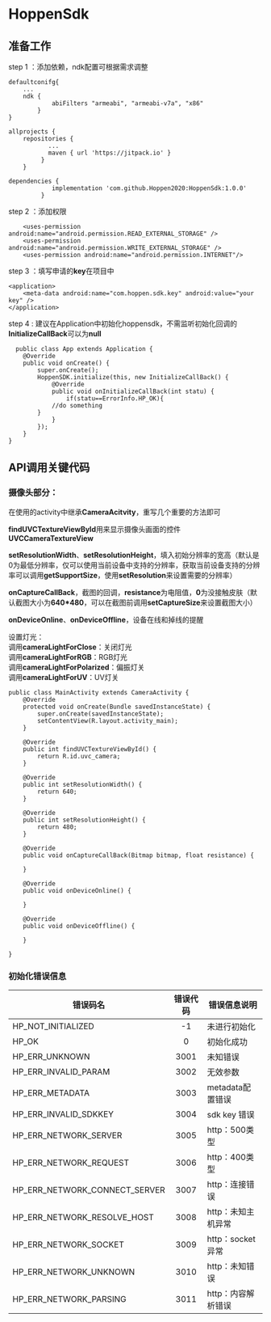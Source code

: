 # HoppenSdk
## 准备工作

step 1 ：添加依赖，ndk配置可根据需求调整
```
defaultconifg{
	...
 	ndk {
            abiFilters "armeabi", "armeabi-v7a", "x86" 
        }
}

```
```
allprojects {
    repositories {
	       ...
	       maven { url 'https://jitpack.io' }
		 }
	}

```
```
dependencies {
            implementation 'com.github.Hoppen2020:HoppenSdk:1.0.0'
	     }
```
step 2 ：添加权限
```
    <uses-permission android:name="android.permission.READ_EXTERNAL_STORAGE" /> 
    <uses-permission android:name="android.permission.WRITE_EXTERNAL_STORAGE" />
    <uses-permission android:name="android.permission.INTERNET"/>
```
step 3 ：填写申请的**key**在项目中
```
<application>
    <meta-data android:name="com.hoppen.sdk.key" android:value="your key" />
</application>
```
step 4 : 建议在Application中初始化hoppensdk，不需监听初始化回调的**InitializeCallBack**可以为**null**
```
  public class App extends Application {
    @Override
    public void onCreate() {
        super.onCreate();
        HoppenSDK.initialize(this, new InitializeCallBack() {
            @Override
            public void onInitializeCallBack(int statu) {
                if(statu==ErrorInfo.HP_OK){
			//do something
		}
            }
        });
    }
}	

```  
## API调用关键代码
### 摄像头部分： 
在使用的activity中继承**CameraAcitvity**，重写几个重要的方法即可  

**findUVCTextureViewById**用来显示摄像头画面的控件**UVCCameraTextureView**  

**setResolutionWidth**、**setResolutionHeight**，填入初始分辨率的宽高（默认是0为最低分辨率，仅可以使用当前设备中支持的分辨率，获取当前设备支持的分辨率可以调用**getSupportSize**，使用**setResolution**来设置需要的分辨率）  

**onCaptureCallBack**，截图的回调，**resistance**为电阻值，**0**为没接触皮肤（默认截图大小为**640*480**，可以在截图前调用**setCaptureSize**来设置截图大小）

**onDeviceOnline**、**onDeviceOffline**，设备在线和掉线的提醒

设置灯光：  
调用**cameraLightForClose**：关闭灯光  
调用**cameraLightForRGB**：RGB灯光  
调用**cameraLightForPolarized**：偏振灯关  
调用**cameraLightForUV**：UV灯关  


```
public class MainActivity extends CameraActivity {
    @Override
    protected void onCreate(Bundle savedInstanceState) {
        super.onCreate(savedInstanceState);
        setContentView(R.layout.activity_main);
    }

    @Override
    public int findUVCTextureViewById() {
        return R.id.uvc_camera;
    }

    @Override
    public int setResolutionWidth() {
        return 640;
    }

    @Override
    public int setResolutionHeight() {
        return 480;
    }

    @Override
    public void onCaptureCallBack(Bitmap bitmap, float resistance) {
       
    }

    @Override
    public void onDeviceOnline() {
        
    }

    @Override
    public void onDeviceOffline() {
       
    }

}
```
### 初始化错误信息  
|错误码名|错误代码|错误信息说明|
|---|:---:|---|
|HP_NOT_INITIALIZED|-1|未进行初始化|
|HP_OK|0|初始化成功|
|HP_ERR_UNKNOWN|3001|未知错误|
|HP_ERR_INVALID_PARAM|3002|无效参数|
|HP_ERR_METADATA|3003|metadata配置错误|
|HP_ERR_INVALID_SDKKEY|3004|sdk key 错误|
|HP_ERR_NETWORK_SERVER|3005|http：500类型|
|HP_ERR_NETWORK_REQUEST|3006|http：400类型|
|HP_ERR_NETWORK_CONNECT_SERVER|3007|http：连接错误|
|HP_ERR_NETWORK_RESOLVE_HOST|3008|http：未知主机异常|
|HP_ERR_NETWORK_SOCKET|3009|http：socket异常|
|HP_ERR_NETWORK_UNKNOWN|3010|http：未知错误|
|HP_ERR_NETWORK_PARSING|3011|http：内容解析错误|

